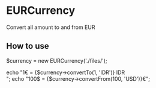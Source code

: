 # EURCurrency
Convert all amount to and from EUR

## How to use

$currency = new EURCurrency('./files/');

echo "1&euro; = {$currency->convertTo(1, 'IDR')} IDR<br>";
echo "100$ = {$currency->convertFrom(100, 'USD')}€";
